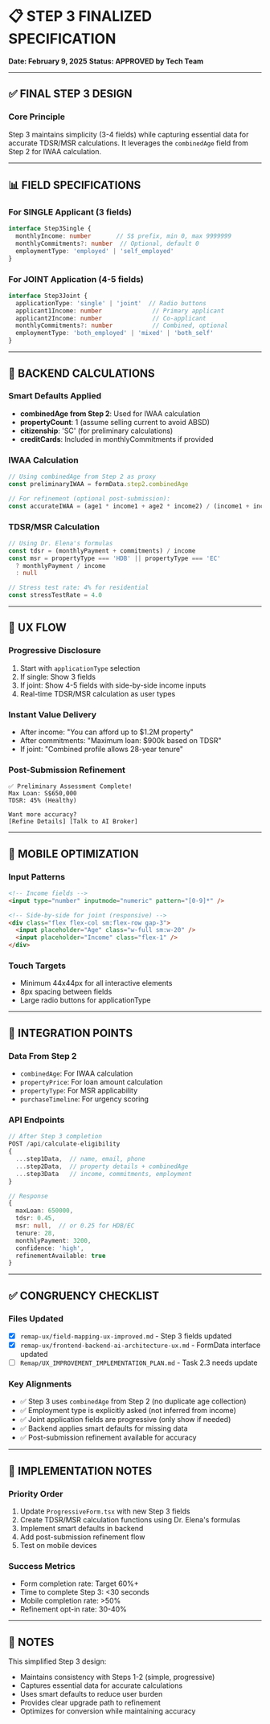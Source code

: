 # 📋 STEP 3 FINALIZED SPECIFICATION
**Date: February 9, 2025**
**Status: APPROVED by Tech Team**

---

## ✅ FINAL STEP 3 DESIGN

### **Core Principle**
Step 3 maintains simplicity (3-4 fields) while capturing essential data for accurate TDSR/MSR calculations. It leverages the `combinedAge` field from Step 2 for IWAA calculation.

---

## 📊 FIELD SPECIFICATIONS

### **For SINGLE Applicant (3 fields)**

```typescript
interface Step3Single {
  monthlyIncome: number       // S$ prefix, min 0, max 9999999
  monthlyCommitments?: number  // Optional, default 0
  employmentType: 'employed' | 'self_employed'
}
```

### **For JOINT Application (4-5 fields)**

```typescript
interface Step3Joint {
  applicationType: 'single' | 'joint'  // Radio buttons
  applicant1Income: number              // Primary applicant
  applicant2Income: number              // Co-applicant
  monthlyCommitments?: number           // Combined, optional
  employmentType: 'both_employed' | 'mixed' | 'both_self'
}
```

---

## 🧮 BACKEND CALCULATIONS

### **Smart Defaults Applied**
- **combinedAge from Step 2**: Used for IWAA calculation
- **propertyCount**: 1 (assume selling current to avoid ABSD)
- **citizenship**: 'SC' (for preliminary calculations)
- **creditCards**: Included in monthlyCommitments if provided

### **IWAA Calculation**
```typescript
// Using combinedAge from Step 2 as proxy
const preliminaryIWAA = formData.step2.combinedAge

// For refinement (optional post-submission):
const accurateIWAA = (age1 * income1 + age2 * income2) / (income1 + income2)
```

### **TDSR/MSR Calculation**
```typescript
// Using Dr. Elena's formulas
const tdsr = (monthlyPayment + commitments) / income
const msr = propertyType === 'HDB' || propertyType === 'EC' 
  ? monthlyPayment / income 
  : null

// Stress test rate: 4% for residential
const stressTestRate = 4.0
```

---

## 🎯 UX FLOW

### **Progressive Disclosure**
1. Start with `applicationType` selection
2. If single: Show 3 fields
3. If joint: Show 4-5 fields with side-by-side income inputs
4. Real-time TDSR/MSR calculation as user types

### **Instant Value Delivery**
- After income: "You can afford up to $1.2M property"
- After commitments: "Maximum loan: $900k based on TDSR"
- If joint: "Combined profile allows 28-year tenure"

### **Post-Submission Refinement**
```
✅ Preliminary Assessment Complete!
Max Loan: S$650,000
TDSR: 45% (Healthy)

Want more accuracy?
[Refine Details] [Talk to AI Broker]
```

---

## 📱 MOBILE OPTIMIZATION

### **Input Patterns**
```html
<!-- Income fields -->
<input type="number" inputmode="numeric" pattern="[0-9]*" />

<!-- Side-by-side for joint (responsive) -->
<div class="flex flex-col sm:flex-row gap-3">
  <input placeholder="Age" class="w-full sm:w-20" />
  <input placeholder="Income" class="flex-1" />
</div>
```

### **Touch Targets**
- Minimum 44x44px for all interactive elements
- 8px spacing between fields
- Large radio buttons for applicationType

---

## 🔄 INTEGRATION POINTS

### **Data From Step 2**
- `combinedAge`: For IWAA calculation
- `propertyPrice`: For loan amount calculation
- `propertyType`: For MSR applicability
- `purchaseTimeline`: For urgency scoring

### **API Endpoints**
```typescript
// After Step 3 completion
POST /api/calculate-eligibility
{
  ...step1Data,  // name, email, phone
  ...step2Data,  // property details + combinedAge
  ...step3Data   // income, commitments, employment
}

// Response
{
  maxLoan: 650000,
  tdsr: 0.45,
  msr: null,  // or 0.25 for HDB/EC
  tenure: 28,
  monthlyPayment: 3200,
  confidence: 'high',
  refinementAvailable: true
}
```

---

## ✅ CONGRUENCY CHECKLIST

### **Files Updated**
- [x] `remap-ux/field-mapping-ux-improved.md` - Step 3 fields updated
- [x] `remap-ux/frontend-backend-ai-architecture-ux.md` - FormData interface updated
- [ ] `Remap/UX_IMPROVEMENT_IMPLEMENTATION_PLAN.md` - Task 2.3 needs update

### **Key Alignments**
- ✅ Step 3 uses `combinedAge` from Step 2 (no duplicate age collection)
- ✅ Employment type is explicitly asked (not inferred from income)
- ✅ Joint application fields are progressive (only show if needed)
- ✅ Backend applies smart defaults for missing data
- ✅ Post-submission refinement available for accuracy

---

## 🚀 IMPLEMENTATION NOTES

### **Priority Order**
1. Update `ProgressiveForm.tsx` with new Step 3 fields
2. Create TDSR/MSR calculation functions using Dr. Elena's formulas
3. Implement smart defaults in backend
4. Add post-submission refinement flow
5. Test on mobile devices

### **Success Metrics**
- Form completion rate: Target 60%+
- Time to complete Step 3: <30 seconds
- Mobile completion rate: >50%
- Refinement opt-in rate: 30-40%

---

## 📝 NOTES

This simplified Step 3 design:
- Maintains consistency with Steps 1-2 (simple, progressive)
- Captures essential data for accurate calculations
- Uses smart defaults to reduce user burden
- Provides clear upgrade path to refinement
- Optimizes for conversion while maintaining accuracy
